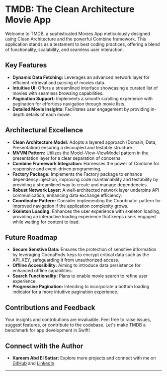 # TMDB: The Clean Architecture Movie App

Welcome to TMDB, a sophisticated Movies App meticulously designed using Clean Architecture and the powerful Combine framework. This application stands as a testament to best coding practices, offering a blend of functionality, scalability, and seamless user interaction.

## Key Features

- **Dynamic Data Fetching:** Leverages an advanced network layer for efficient retrieval and parsing of movies data.
- **Intuitive UI:** Offers a streamlined interface showcasing a curated list of movies with seamless browsing capabilities.
- **Pagination Support:** Implements a smooth scrolling experience with pagination for effortless navigation through movie lists.
- **Detailed Movie Insights:** Facilitates user engagement by providing in-depth details of each movie.

## Architectural Excellence

- **Clean Architecture Model:** Adopts a layered approach (Domain, Data, Presentation) ensuring a decoupled and testable structure.
- **MVVM Pattern:** Utilizes the Model-View-ViewModel pattern in the presentation layer for a clear separation of concerns.
- **Combine Framework Integration:** Harnesses the power of Combine for responsive and event-driven programming.
- **Factory Package:** Implements the Factory package to enhance dependency injection, improving code maintainability and testability by providing a streamlined way to create and manage dependencies.
- **Robust Network Layer:** A well-architected network layer underpins API communication, enhancing data exchange efficiency.
- **Coordinator Pattern:** Consider implementing the Coordinator pattern for improved navigation if the application complexity grows.
- **Skeleton Loading:** Enhances the user experience with skeleton loading, providing an interactive loading experience that keeps users engaged while waiting for content to load.

## Future Roadmap

- **Secure Senstive Data:** Ensures the protection of sensitive information by leveraging CocoaPods-keys to encrypt critical data such as the API_KEY, safeguarding it from unauthorized access.
- **Offline Accessibility:** Aiming to introduce data persistence for enhanced offline capabilities.
- **Search Functionality:** Plans to enable movie search to refine user experience.
- **Progressive Pagination:** Intending to incorporate a bottom loading indicator for a more intuitive pagination experience.

## Contributions and Feedback

Your insights and contributions are invaluable. Feel free to raise issues, suggest features, or contribute to the codebase. Let's make TMDB a benchmark for app development in Swift!

## Connect with the Author

- **Kareem Abd El Sattar:** Explore more projects and connect with me on [GitHub](https://github.com/KareemAbdelSattar) and [LinkedIn](https://www.linkedin.com/in/kareem-abd-elsattar-448606146/).

---
